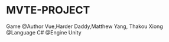 # MVTE-PROJECT
Game
@Author Vue,Harder Daddy,Matthew Yang, Thakou Xiong
@Language C#
@Engine Unity

